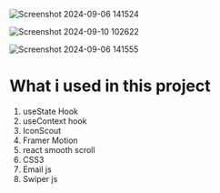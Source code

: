 
![Screenshot 2024-09-06 141524](https://github.com/user-attachments/assets/a5405a70-a5cc-4091-8160-9667e024e4ed)

![Screenshot 2024-09-10 102622](https://github.com/user-attachments/assets/f27a4713-a441-44ea-bc71-7f2f68b36eda)

![Screenshot 2024-09-06 141555](https://github.com/user-attachments/assets/14d91b0e-b6ff-4ec8-83a8-dfb09b9e3db1)

# What i used in this project
1. useState Hook
2. useContext hook
3. IconScout
4. Framer Motion
5. react smooth scroll
6. CSS3
7. Email js
8. Swiper js


